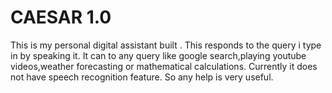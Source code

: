 # CAESAR 1.0 
This is my personal digital assistant built .
This responds to the query i type in by speaking it.
It can to any query like google search,playing youtube videos,weather forecasting or mathematical calculations.
Currently it does not have speech recognition feature.
So any help is very useful.
